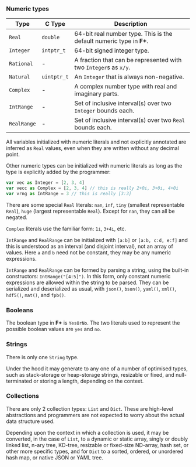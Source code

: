 ### Numeric types

Type | C Type | Description
---|---|---
`Real`|`double`|64-bit real number type. This is the default numeric type in **F+**.
`Integer`|`intptr_t`|64-bit signed integer type.
`Rational`|-|A fraction that can be represented with two `Integer`s as `x/y`.
`Natural`|`uintptr_t`|An `Integer` that is always non-negative.
`Complex`|-|A complex number type with real and imaginary parts.
`IntRange`|-|Set of inclusive interval(s) over two `Integer` bounds each.
`RealRange`|-|Set of inclusive interval(s) over two `Real` bounds each.

 All variables initialized with numeric literals and not explicitly annotated are inferred as `Real` values, even when they are written without any decimal point.

 Other numeric types can be initialized with numeric literals as long as the type is explicitly added by the programmer:

 ```typescript
 var vec as Integer = [2, 3, 4]
 var vecc as Complex = [2, 3, 4] // this is really 2+0i, 3+0i, 4+0i
 var vrng as IntRange = 3 // this is really [3:3]
 ```

 There are some special `Real` literals:
  `nan`, `inf`, `tiny` (smallest representable `Real`), `huge` (largest representable `Real`). Except for `nan`, they can all be negated.

 `Complex` literals use the familiar form: `1i`, `3+4i`, etc.

 `IntRange` and `RealRange` can be initialized with `[a:b]` or `[a:b, c:d, e:f]` and this is understood as an interval (and disjoint interval), not an array of values. Here `a` and `b` need not be constant, they may be any numeric expressions.

 `IntRange` and `RealRange` can be formed by parsing a string, using the built-in constructors: `IntRange("[4:5]")`. In this form, only constant numeric expressions are allowed within the string to be parsed. They can be serialized and deserialized as usual, with `json()`, `bson()`, `yaml()`, `xml()`, `hdf5()`, `mat()`, and `fpb()`.

 ### Booleans

 The boolean type in **F+** is `YesOrNo`. The two literals used to represent the possible boolean values are `yes` and `no`.

 ### Strings

 There is only one `String` type.

 Under the hood it may generate to any one of a number of optimised types, such as stack-storage or heap-storage strings, resizable or fixed, and null-terminated or storing a length, depending on the context.

 ### Collections

 There are only 2 collection types: `List` and `Dict`. These are high-level abstractions and programmers are not expected to worry about the actual data structure used.

 Depending upon the context in which a collection is used, it may be converted, in the case of `List`, to a dynamic or static array, singly or doubly linked list, n-ary tree, KD-tree, resizable or fixed-size ND-array, hash set, or other more specific types, and for `Dict` to a sorted, ordered, or unordered hash map, or native JSON or YAML tree.